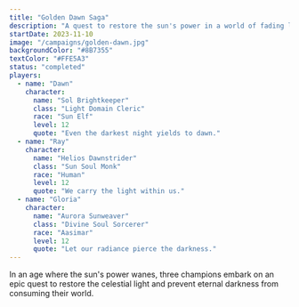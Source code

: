 ```yaml
---
title: "Golden Dawn Saga"
description: "A quest to restore the sun's power in a world of fading light"
startDate: 2023-11-10
image: "/campaigns/golden-dawn.jpg"
backgroundColor: "#8B7355"
textColor: "#FFE5A3"
status: "completed"
players:
  - name: "Dawn"
    character:
      name: "Sol Brightkeeper"
      class: "Light Domain Cleric"
      race: "Sun Elf"
      level: 12
      quote: "Even the darkest night yields to dawn."
  - name: "Ray"
    character:
      name: "Helios Dawnstrider"
      class: "Sun Soul Monk"
      race: "Human"
      level: 12
      quote: "We carry the light within us."
  - name: "Gloria"
    character:
      name: "Aurora Sunweaver"
      class: "Divine Soul Sorcerer"
      race: "Aasimar"
      level: 12
      quote: "Let our radiance pierce the darkness."
---
```


In an age where the sun's power wanes, three champions embark on an epic quest to restore the celestial light and prevent eternal darkness from consuming their world.